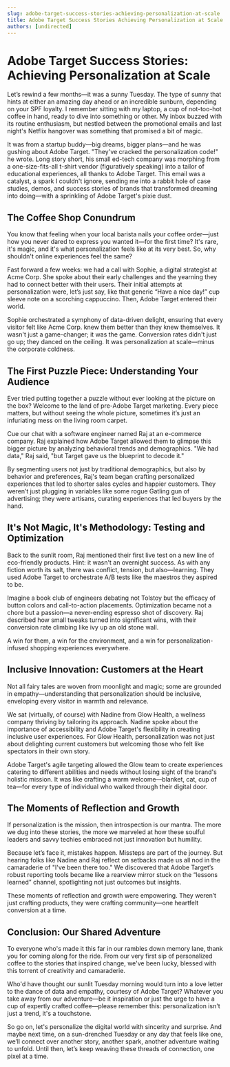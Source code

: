 ```yaml
---
slug: adobe-target-success-stories-achieving-personalization-at-scale
title: Adobe Target Success Stories Achieving Personalization at Scale
authors: [undirected]
---
```



# Adobe Target Success Stories: Achieving Personalization at Scale

Let’s rewind a few months—it was a sunny Tuesday. The type of sunny that hints at either an amazing day ahead or an incredible sunburn, depending on your SPF loyalty. I remember sitting with my laptop, a cup of not-too-hot coffee in hand, ready to dive into something or other. My inbox buzzed with its routine enthusiasm, but nestled between the promotional emails and last night's Netflix hangover was something that promised a bit of magic.

It was from a startup buddy—big dreams, bigger plans—and he was gushing about Adobe Target. "They've cracked the personalization code!" he wrote. Long story short, his small ed-tech company was morphing from a one-size-fits-all t-shirt vendor (figuratively speaking) into a tailor of educational experiences, all thanks to Adobe Target. This email was a catalyst, a spark I couldn't ignore, sending me into a rabbit hole of case studies, demos, and success stories of brands that transformed dreaming into doing—with a sprinkling of Adobe Target's pixie dust.

## The Coffee Shop Conundrum

You know that feeling when your local barista nails your coffee order—just how you never dared to express you wanted it—for the first time? It's rare, it's magic, and it's what personalization feels like at its very best. So, why shouldn't online experiences feel the same?

Fast forward a few weeks: we had a call with Sophie, a digital strategist at Acme Corp. She spoke about their early challenges and the yearning they had to connect better with their users. Their initial attempts at personalization were, let’s just say, like that generic “Have a nice day!” cup sleeve note on a scorching cappuccino. Then, Adobe Target entered their world.

Sophie orchestrated a symphony of data-driven delight, ensuring that every visitor felt like Acme Corp. knew them better than they knew themselves. It wasn't just a game-changer; it was the game. Conversion rates didn't just go up; they danced on the ceiling. It was personalization at scale—minus the corporate coldness.

## The First Puzzle Piece: Understanding Your Audience

Ever tried putting together a puzzle without ever looking at the picture on the box? Welcome to the land of pre-Adobe Target marketing. Every piece matters, but without seeing the whole picture, sometimes it’s just an infuriating mess on the living room carpet.

Cue our chat with a software engineer named Raj at an e-commerce company. Raj explained how Adobe Target allowed them to glimpse this bigger picture by analyzing behavioral trends and demographics. "We had data," Raj said, "but Target gave us the blueprint to decode it."

By segmenting users not just by traditional demographics, but also by behavior and preferences, Raj's team began crafting personalized experiences that led to shorter sales cycles and happier customers. They weren’t just plugging in variables like some rogue Gatling gun of advertising; they were artisans, curating experiences that led buyers by the hand.

## It's Not Magic, It's Methodology: Testing and Optimization

Back to the sunlit room, Raj mentioned their first live test on a new line of eco-friendly products. Hint: it wasn't an overnight success. As with any fiction worth its salt, there was conflict, tension, but also—learning. They used Adobe Target to orchestrate A/B tests like the maestros they aspired to be.

Imagine a book club of engineers debating not Tolstoy but the efficacy of button colors and call-to-action placements. Optimization became not a chore but a passion—a never-ending espresso shot of discovery. Raj described how small tweaks turned into significant wins, with their conversion rate climbing like ivy up an old stone wall.

A win for them, a win for the environment, and a win for personalization-infused shopping experiences everywhere.

## Inclusive Innovation: Customers at the Heart

Not all fairy tales are woven from moonlight and magic; some are grounded in empathy—understanding that personalization should be inclusive, enveloping every visitor in warmth and relevance.

We sat (virtually, of course) with Nadine from Glow Health, a wellness company thriving by tailoring its approach. Nadine spoke about the importance of accessibility and Adobe Target's flexibility in creating inclusive user experiences. For Glow Health, personalization was not just about delighting current customers but welcoming those who felt like spectators in their own story.

Adobe Target's agile targeting allowed the Glow team to create experiences catering to different abilities and needs without losing sight of the brand's holistic mission. It was like crafting a warm welcome—blanket, cat, cup of tea—for every type of individual who walked through their digital door.

## The Moments of Reflection and Growth

If personalization is the mission, then introspection is our mantra. The more we dug into these stories, the more we marveled at how these soulful leaders and savvy techies embraced not just innovation but humility.

Because let’s face it, mistakes happen. Missteps are part of the journey. But hearing folks like Nadine and Raj reflect on setbacks made us all nod in the camaraderie of "I've been there too." We discovered that Adobe Target’s robust reporting tools became like a rearview mirror stuck on the “lessons learned” channel, spotlighting not just outcomes but insights.

These moments of reflection and growth were empowering. They weren’t just crafting products, they were crafting community—one heartfelt conversion at a time.

## Conclusion: Our Shared Adventure

To everyone who's made it this far in our rambles down memory lane, thank you for coming along for the ride. From our very first sip of personalized coffee to the stories that inspired change, we've been lucky, blessed with this torrent of creativity and camaraderie.

Who'd have thought our sunlit Tuesday morning would turn into a love letter to the dance of data and empathy, courtesy of Adobe Target? Whatever you take away from our adventure—be it inspiration or just the urge to have a cup of expertly crafted coffee—please remember this: personalization isn't just a trend, it's a touchstone.

So go on, let's personalize the digital world with sincerity and surprise. And maybe next time, on a sun-drenched Tuesday or any day that feels like one, we’ll connect over another story, another spark, another adventure waiting to unfold. Until then, let’s keep weaving these threads of connection, one pixel at a time.
